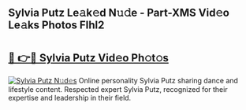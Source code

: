 ## Sylvia Putz Le𝚊k𝚎d N𝚞𝚍e - Part-XMS Vid𝚎o Le𝚊ks Photos FIhl2

# <h2><a href="http://fbbzfmu.evod.top/?m=Sylvia+Putz">🔗 👉🔴 Sylvia Putz Vid𝚎o Ph𝚘t𝚘s</a></h2>

[![Sylvia Putz N𝚞d𝚎s](https://i.imgur.com/8V9OHl7.gif)](http://fbbzfmu.evod.top/?m=Sylvia+Putz)
Online personality Sylvia Putz sharing dance and lifestyle content. Respected expert Sylvia Putz, recognized for their expertise and leadership in their field. 
